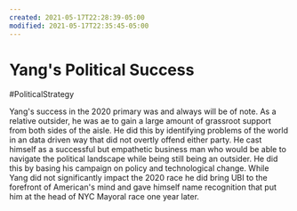 ```yaml
---
created: 2021-05-17T22:28:39-05:00
modified: 2021-05-17T22:35:45-05:00
---
```


# Yang's Political Success

#PoliticalStrategy

Yang's success in the 2020 primary was and always will be of note. As a relative outsider, he was ae to gain a large amount of grassroot support from both sides of the aisle. He did this by identifying problems of the world in an data driven way that did not overtly offend either party. He cast himself as a successful but empathetic business man who would be able to navigate the political landscape while being still being an outsider. He did this by basing his campaign on policy and technological change. While Yang did not significantly impact the 2020 race he did bring UBI to the forefront of American's mind and gave himself name recognition that put him at the head of NYC Mayoral race one year later.
